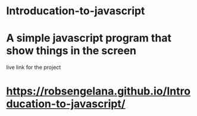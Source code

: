 # Introducation-to-javascript
# A simple javascript program that show things in the screen
live link for the project
# https://robsengelana.github.io/Introducation-to-javascript/
